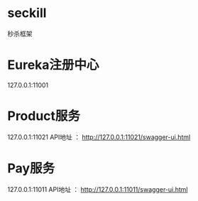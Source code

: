 # seckill
秒杀框架
# Eureka注册中心
127.0.0.1:11001
# Product服务
127.0.0.1:11021
API地址 ： http://127.0.0.1:11021/swagger-ui.html
# Pay服务
127.0.0.1:11011
API地址 ： http://127.0.0.1:11011/swagger-ui.html